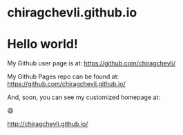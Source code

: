 chiragchevli.github.io
====================

# Hello world!


My Github user page is at: 
https://github.com/chiragchevli/

My Github Pages repo can be found at:  
https://github.com/chiragchevli.github.io/

And, soon, you can see my customized homepage at:

 :smile:
 
http://chiragchevli.github.io/
